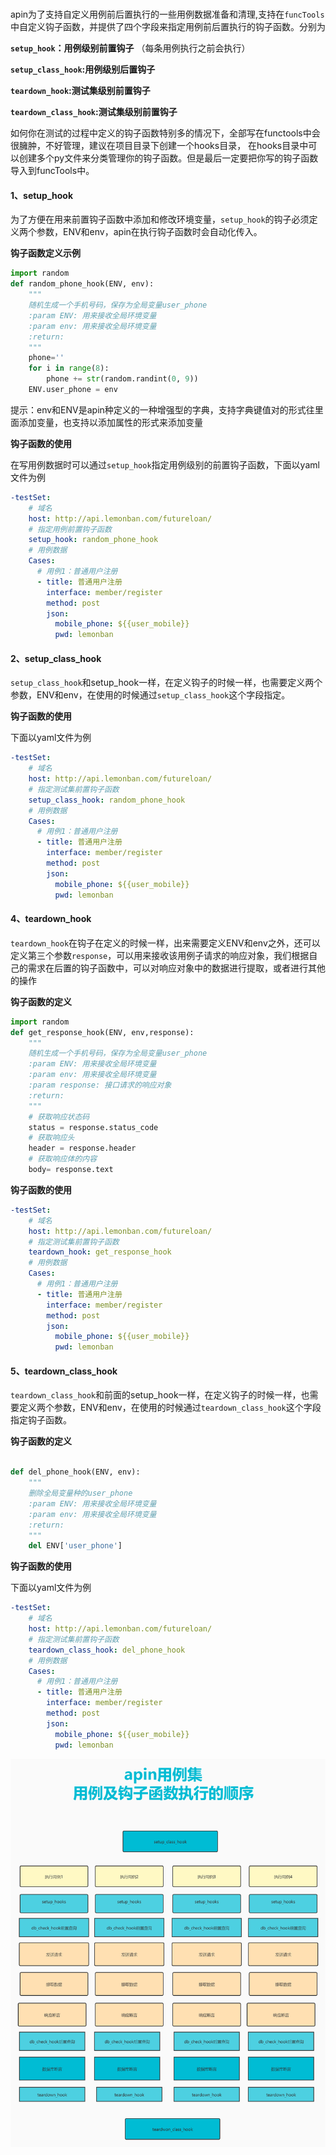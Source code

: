 # 

####

apin为了支持自定义用例前后置执行的一些用例数据准备和清理,支持在`funcTools`中自定义钩子函数，并提供了四个字段来指定用例前后置执行的钩子函数。分别为

**`setup_hook`：用例级别前置钩子** （每条用例执行之前会执行）

**`setup_class_hook`:用例级别后置钩子**

**`teardown_hook`:测试集级别前置钩子**

**`teardown_class_hook`:测试集级别前置钩子**

如何你在测试的过程中定义的钩子函数特别多的情况下，全部写在functools中会很臃肿，不好管理，建议在项目目录下创建一个hooks目录，
在hooks目录中可以创建多个py文件来分类管理你的钩子函数。但是最后一定要把你写的钩子函数导入到funcTools中。

#### 1、setup_hook 

为了方便在用来前置钩子函数中添加和修改环境变量，`setup_hook`的钩子必须定义两个参数，ENV和env，apin在执行钩子函数时会自动化传入。

**钩子函数定义示例**

```python
import random
def random_phone_hook(ENV, env):
    """
    随机生成一个手机号码，保存为全局变量user_phone
    :param ENV: 用来接收全局环境变量
    :param env: 用来接收全局环境变量
    :return:
    """
    phone=''
    for i in range(8):
        phone += str(random.randint(0, 9))
    ENV.user_phone = env  
```

提示：env和ENV是apin种定义的一种增强型的字典，支持字典键值对的形式往里面添加变量，也支持以添加属性的形式来添加变量

**钩子函数的使用**

在写用例数据时可以通过`setup_hook`指定用例级别的前置钩子函数，下面以yaml文件为例

```yaml
-testSet:
    # 域名
    host: http://api.lemonban.com/futureloan/
    # 指定用例前置钩子函数
    setup_hook: random_phone_hook
    # 用例数据
    Cases:
      # 用例1：普通用户注册
      - title: 普通用户注册
        interface: member/register
        method: post
        json:
          mobile_phone: ${{user_mobile}}
          pwd: lemonban
```



#### 2、setup_class_hook

`setup_class_hook`和setup_hook一样，在定义钩子的时候一样，也需要定义两个参数，ENV和env，在使用的时候通过`setup_class_hook`这个字段指定。

**钩子函数的使用**

下面以yaml文件为例

```yaml
-testSet:
    # 域名
    host: http://api.lemonban.com/futureloan/
    # 指定测试集前置钩子函数
    setup_class_hook: random_phone_hook
    # 用例数据
    Cases:
      # 用例1：普通用户注册
      - title: 普通用户注册
        interface: member/register
        method: post
        json:
          mobile_phone: ${{user_mobile}}
          pwd: lemonban
```

####  4、teardown_hook

`teardown_hook`在钩子在定义的时候一样，出来需要定义ENV和env之外，还可以定义第三个参数`response`，可以用来接收该用例子请求的响应对象，我们根据自己的需求在后置的钩子函数中，可以对响应对象中的数据进行提取，或者进行其他的操作

**钩子函数的定义**

```python
import random
def get_response_hook(ENV, env,response):
    """
    随机生成一个手机号码，保存为全局变量user_phone
    :param ENV: 用来接收全局环境变量
    :param env: 用来接收全局环境变量
    :param response: 接口请求的响应对象
    :return:
    """
    # 获取响应状态码
    status = response.status_code
    # 获取响应头
    header = response.header
    # 获取响应体的内容
    body= response.text
```

**钩子函数的使用**

```yaml
-testSet:
    # 域名
    host: http://api.lemonban.com/futureloan/
    # 指定测试集前置钩子函数
    teardown_hook: get_response_hook
    # 用例数据
    Cases:
      # 用例1：普通用户注册
      - title: 普通用户注册
        interface: member/register
        method: post
        json:
          mobile_phone: ${{user_mobile}}
          pwd: lemonban
```



####  5、teardown_class_hook

`teardown_class_hook`和前面的setup_hook一样，在定义钩子的时候一样，也需要定义两个参数，ENV和env，在使用的时候通过`teardown_class_hook`这个字段指定钩子函数。

**钩子函数的定义**

```python

def del_phone_hook(ENV, env):
    """
    删除全局变量种的user_phone
    :param ENV: 用来接收全局环境变量
    :param env: 用来接收全局环境变量
    :return:
    """
    del ENV['user_phone']
```



**钩子函数的使用**

下面以yaml文件为例

```yaml
-testSet:
    # 域名
    host: http://api.lemonban.com/futureloan/
    # 指定测试集前置钩子函数
    teardown_class_hook: del_phone_hook
    # 用例数据
    Cases:
      # 用例1：普通用户注册
      - title: 普通用户注册
        interface: member/register
        method: post
        json:
          mobile_phone: ${{user_mobile}}
          pwd: lemonban
```

![1615966527547](img/apin_hook_run.jpg) 
